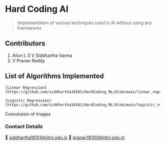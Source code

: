 # Hard Coding AI
> Implementation of various techniques used in AI without using any frameworks

## Contributors

1. Alluri L S V Siddhartha Varma 
2. V Pranav Reddy 

## List of Algorithms Implemented

    [Linear Regression](https://github.com/siddhartha18101/HardCoding_ML/blob/main/linear_regression.py)

    [Logistic Regression](https://github.com/siddhartha18101/HardCoding_ML/blob/main/logistic_regression.py)

Convolution of Images

### Contact Details

:email: siddhartha18101@iiitnr.edu.in
:email: pranav18100@iiitnr.edu.in

